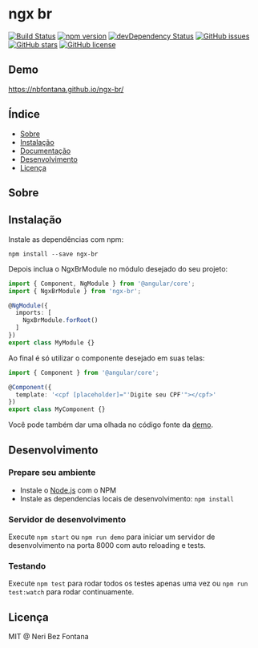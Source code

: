 # ngx br
[![Build Status](https://travis-ci.org/nbfontana/ngx-br.svg?branch=master)](https://travis-ci.org/nbfontana/ngx-br)
[![npm version](https://badge.fury.io/js/ngx-br.svg)](http://badge.fury.io/js/ngx-br)
[![devDependency Status](https://david-dm.org/nbfontana/ngx-br/dev-status.svg)](https://david-dm.org/nbfontana/ngx-br?type=dev)
[![GitHub issues](https://img.shields.io/github/issues/nbfontana/ngx-br.svg)](https://github.com/nbfontana/ngx-br/issues)
[![GitHub stars](https://img.shields.io/github/stars/nbfontana/ngx-br.svg)](https://github.com/nbfontana/ngx-br/stargazers)
[![GitHub license](https://img.shields.io/badge/license-MIT-blue.svg)](https://raw.githubusercontent.com/nbfontana/ngx-br/master/LICENSE)

## Demo
https://nbfontana.github.io/ngx-br/

## Índice

- [Sobre](#sobre)
- [Instalação](#instalacao)
- [Documentação](https://nbfontana.github.io/ngx-br/docs/)
- [Desenvolvimento](#desenvolvimento)
- [Licença](#licenca)

## Sobre



## Instalação

Instale as dependências com npm:
```
npm install --save ngx-br
```

Depois inclua o NgxBrModule no módulo desejado do seu projeto:

```typescript
import { Component, NgModule } from '@angular/core';
import { NgxBrModule } from 'ngx-br';

@NgModule({
  imports: [
    NgxBrModule.forRoot()
  ]
})
export class MyModule {}
```

Ao final é só utilizar o componente desejado em suas telas:
```typescript
import { Component } from '@angular/core';

@Component({
  template: '<cpf [placeholder]="'Digite seu CPF'"></cpf>'
})
export class MyComponent {}
```

Você pode também dar uma olhada no código fonte da [demo](https://github.com/nbfontana/ngx-br/blob/master/demo/demo.component.ts).

## Desenvolvimento

### Prepare seu ambiente
* Instale o [Node.js](http://nodejs.org/) com o NPM
* Instale as dependencias locais de desenvolvimento: `npm install`

### Servidor de desenvolvimento
Execute `npm start` ou `npm run demo` para iniciar um servidor de desenvolvimento na porta 8000 com auto reloading e tests.

### Testando
Execute `npm test` para rodar todos os testes apenas uma vez ou `npm run test:watch` para rodar continuamente.

## Licença

MIT @ Neri Bez Fontana

